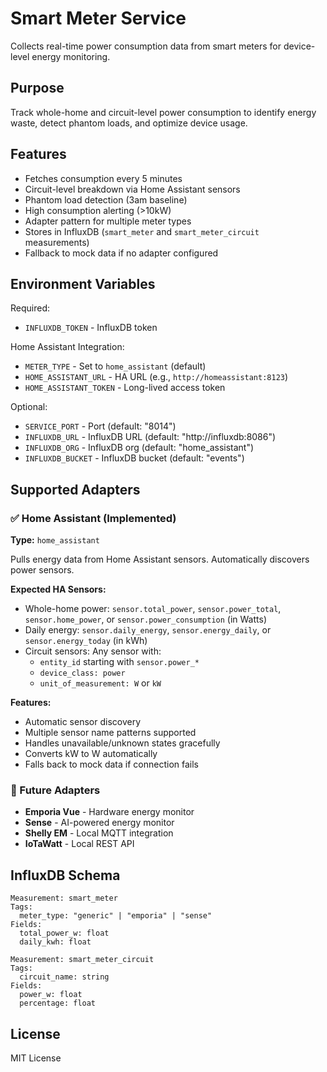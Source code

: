 # Smart Meter Service

Collects real-time power consumption data from smart meters for device-level energy monitoring.

## Purpose

Track whole-home and circuit-level power consumption to identify energy waste, detect phantom loads, and optimize device usage.

## Features

- Fetches consumption every 5 minutes
- Circuit-level breakdown via Home Assistant sensors
- Phantom load detection (3am baseline)
- High consumption alerting (>10kW)
- Adapter pattern for multiple meter types
- Stores in InfluxDB (`smart_meter` and `smart_meter_circuit` measurements)
- Fallback to mock data if no adapter configured

## Environment Variables

Required:
- `INFLUXDB_TOKEN` - InfluxDB token

Home Assistant Integration:
- `METER_TYPE` - Set to `home_assistant` (default)
- `HOME_ASSISTANT_URL` - HA URL (e.g., `http://homeassistant:8123`)
- `HOME_ASSISTANT_TOKEN` - Long-lived access token

Optional:
- `SERVICE_PORT` - Port (default: "8014")
- `INFLUXDB_URL` - InfluxDB URL (default: "http://influxdb:8086")
- `INFLUXDB_ORG` - InfluxDB org (default: "home_assistant")
- `INFLUXDB_BUCKET` - InfluxDB bucket (default: "events")

## Supported Adapters

### ✅ Home Assistant (Implemented)
**Type:** `home_assistant`

Pulls energy data from Home Assistant sensors. Automatically discovers power sensors.

**Expected HA Sensors:**
- Whole-home power: `sensor.total_power`, `sensor.power_total`, `sensor.home_power`, or `sensor.power_consumption` (in Watts)
- Daily energy: `sensor.daily_energy`, `sensor.energy_daily`, or `sensor.energy_today` (in kWh)
- Circuit sensors: Any sensor with:
  - `entity_id` starting with `sensor.power_*`
  - `device_class: power`
  - `unit_of_measurement: W` or `kW`

**Features:**
- Automatic sensor discovery
- Multiple sensor name patterns supported
- Handles unavailable/unknown states gracefully
- Converts kW to W automatically
- Falls back to mock data if connection fails

### 🚧 Future Adapters
- **Emporia Vue** - Hardware energy monitor
- **Sense** - AI-powered energy monitor
- **Shelly EM** - Local MQTT integration
- **IoTaWatt** - Local REST API

## InfluxDB Schema

```
Measurement: smart_meter
Tags:
  meter_type: "generic" | "emporia" | "sense"
Fields:
  total_power_w: float
  daily_kwh: float

Measurement: smart_meter_circuit
Tags:
  circuit_name: string
Fields:
  power_w: float
  percentage: float
```

## License

MIT License

